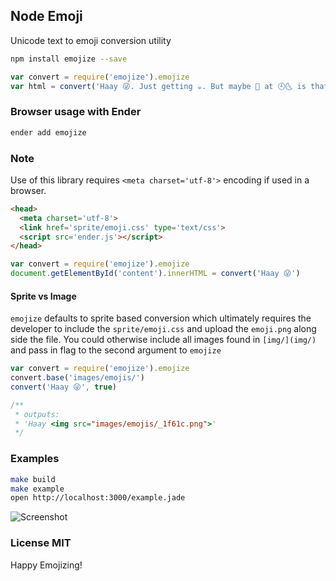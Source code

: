 ## Node Emoji
Unicode text to emoji conversion utility

``` sh
npm install emojize --save
```

``` js
var convert = require('emojize').emojize
var html = convert('Haay 😜. Just getting ☕. But maybe 🍻 at 🕘🌜 is that 🆒')
```

### Browser usage with Ender

``` sh
ender add emojize
```

### Note
Use of this library requires `<meta charset='utf-8'>` encoding if used in a browser.

``` html
<head>
  <meta charset='utf-8'>
  <link href='sprite/emoji.css' type='text/css'>
  <script src='ender.js'></script>
</head>
```

``` js
var convert = require('emojize').emojize
document.getElementById('content').innerHTML = convert('Haay 😜')
```

#### Sprite vs Image
`emojize` defaults to sprite based conversion which ultimately requires the developer to include the `sprite/emoji.css` and upload the `emoji.png` along side the file. You could otherwise include all images found in `[img/](img/)` and pass in flag to the second argument to `emojize`

``` js
var convert = require('emojize').emojize
convert.base('images/emojis/')
convert('Haay 😜', true)

/**
 * outputs:
 * 'Haay <img src="images/emojis/_1f61c.png">'
 */
```

### Examples

``` sh
make build
make example
open http://localhost:3000/example.jade
```

![Screenshot](http://cl.ly/image/0L3I2y2v0A3D/Screen%20Shot%202014-05-03%20at%202.19.32%20PM.png)

### License MIT

Happy Emojizing!

